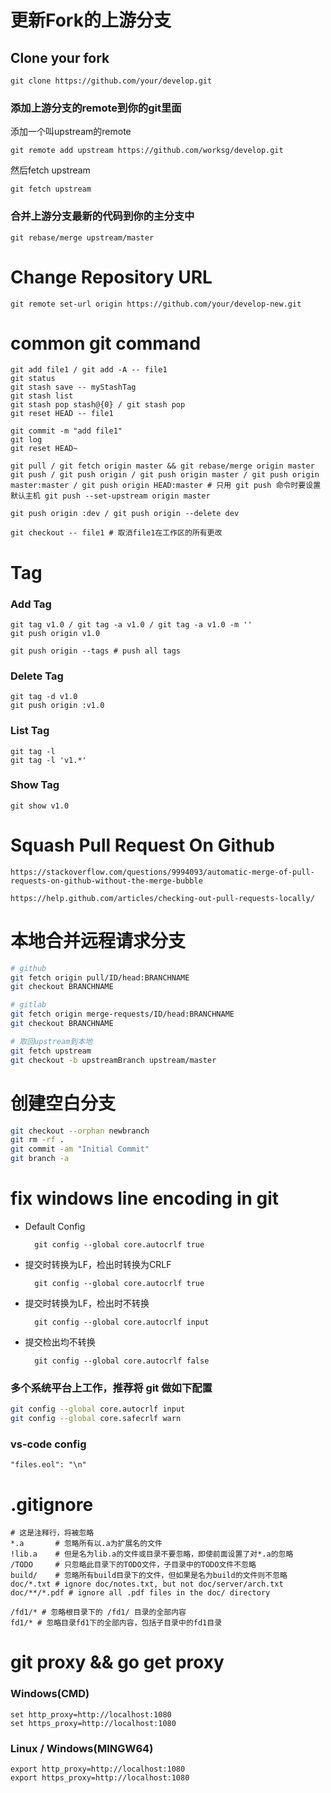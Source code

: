 # 更新Fork的上游分支 

## Clone your fork
    git clone https://github.com/your/develop.git

### 添加上游分支的remote到你的git里面
添加一个叫upstream的remote

    git remote add upstream https://github.com/worksg/develop.git

然后fetch upstream

    git fetch upstream

### 合并上游分支最新的代码到你的主分支中
    git rebase/merge upstream/master

# Change Repository URL
    git remote set-url origin https://github.com/your/develop-new.git

# common git command

    git add file1 / git add -A -- file1
    git status
    git stash save -- myStashTag
    git stash list
    git stash pop stash@{0} / git stash pop
    git reset HEAD -- file1

    git commit -m "add file1"
    git log
    git reset HEAD~

    git pull / git fetch origin master && git rebase/merge origin master
    git push / git push origin / git push origin master / git push origin master:master / git push origin HEAD:master # 只用 git push 命令时要设置默认主机 git push --set-upstream origin master

    git push origin :dev / git push origin --delete dev

    git checkout -- file1 # 取消file1在工作区的所有更改

# Tag

### Add Tag
    git tag v1.0 / git tag -a v1.0 / git tag -a v1.0 -m ''
    git push origin v1.0

    git push origin --tags # push all tags

### Delete Tag
    git tag -d v1.0
    git push origin :v1.0

### List Tag
    git tag -l
    git tag -l 'v1.*'

### Show Tag
    git show v1.0

# Squash Pull Request On Github
    https://stackoverflow.com/questions/9994093/automatic-merge-of-pull-requests-on-github-without-the-merge-bubble

    https://help.github.com/articles/checking-out-pull-requests-locally/

# 本地合并远程请求分支

```bash
# github
git fetch origin pull/ID/head:BRANCHNAME
git checkout BRANCHNAME
```

```bash
# gitlab
git fetch origin merge-requests/ID/head:BRANCHNAME
git checkout BRANCHNAME
```

```bash
# 取回upstream到本地
git fetch upstream
git checkout -b upstreamBranch upstream/master
```

# 创建空白分支
```bash
git checkout --orphan newbranch
git rm -rf .
git commit -am "Initial Commit"
git branch -a
```

# fix windows line encoding in git

- Default Config

        git config --global core.autocrlf true

- 提交时转换为LF，检出时转换为CRLF

        git config --global core.autocrlf true

- 提交时转换为LF，检出时不转换

        git config --global core.autocrlf input

- 提交检出均不转换

        git config --global core.autocrlf false

### 多个系统平台上工作，推荐将 git 做如下配置
```bash
git config --global core.autocrlf input
git config --global core.safecrlf warn
```

### vs-code config
    "files.eol": "\n"

# .gitignore
    # 这是注释行，将被忽略
    *.a       # 忽略所有以.a为扩展名的文件
    !lib.a    # 但是名为lib.a的文件或目录不要忽略，即使前面设置了对*.a的忽略
    /TODO     # 只忽略此目录下的TODO文件，子目录中的TODO文件不忽略
    build/    # 忽略所有build目录下的文件，但如果是名为build的文件则不忽略
    doc/*.txt # ignore doc/notes.txt, but not doc/server/arch.txt
    doc/**/*.pdf # ignore all .pdf files in the doc/ directory

    /fd1/* # 忽略根目录下的 /fd1/ 目录的全部内容
    fd1/* # 忽略目录fd1下的全部内容，包括子目录中的fd1目录

# git proxy && go get proxy

### Windows(CMD)
    set http_proxy=http://localhost:1080
    set https_proxy=http://localhost:1080

### Linux / Windows(MINGW64)
    export http_proxy=http://localhost:1080
    export https_proxy=http://localhost:1080